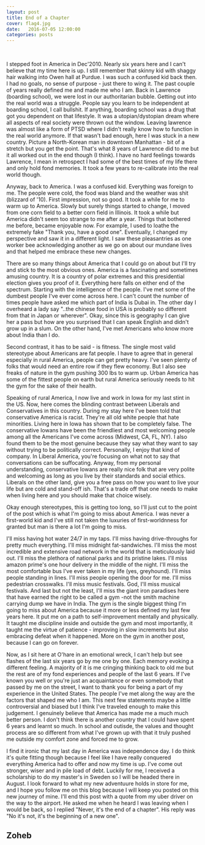 ```yaml
---
layout: post
title: End of a Chapter
cover: flag4.jpg
date:   2016-07-05 12:00:00
categories: posts
---
```

<br/>

I stepped foot in America in Dec'2010. Nearly six years here and I can't believe that my time here is up. I still remember that skinny kid with shaggy hair walking into Owen hall at Purdue. I was such a confused kid back then. I had no goals, no sense of purpose - just there to wing it. The past couple of years really defined me and made me who I am. Back in Lawrence (boarding school), we were lost in our authoritarian bubble. Getting out into the real world was a struggle. People say you learn to be independent at boarding school, I call bullshit. If anything, boarding school was a drug that got you dependent on that lifestyle. It was a utopian/dystopian dream where all aspects of real society were thrown out the window. Leaving lawrence was almost like a form of PTSD where I didn't really know how to function in the real world anymore. If that wasn't bad enough, here I was stuck in a new country. Picture a North-Korean man in downtown Manhattan - bit of a stretch but you get the point. That's what 8 years of Lawrence did to me but it all worked out in the end though (I think). I have no hard feelings towards Lawrence, I mean in retrospect I had some of the best times of my life there and only hold fond memories. It took a few years to re-calibrate into the real world though. 

Anyway, back to America. I was a confused kid. Everything was foreign to me. The people were cold, the food was bland and the weather was shit (blizzard of '10). First impression, not so good. It took a while for me to warm up to America. Slowly but surely things started to change, I moved from one corn field to a better corn field in Illinois. It took a while but America didn't seem too strange to me after a year. Things that bothered me before, became enjoyable now. For example, I used to loathe the extremely fake "Thank you, have a good one". Eventually, I changed my perspective and saw it in a different light. I saw these pleasantries as one worker bee acknowledging another as we go on about our mundane lives and that helped me embrace these new changes. 

There are so many things about America that I could go on about but I'll try and stick to the most obvious ones. America is a fascinating and sometimes amusing country. It is a country of polar extremes and this presidential election gives you proof of it. Everything here falls on either end of the spectrum. Starting with the intelligence of the people. I've met some of the dumbest people I've ever come across here. I can't count the number of times people have asked me which part of India is Dubai in. The other day I overheard a lady say "..the chinese food in USA is probably so different from that in Japan or wherever". Okay, since this is geography I can give her a pass but how are you surprised that I can speak English and didn't grow up in a slum. On the other hand, I've met Americans who know more about India than I do.

Second contrast, it has to be said - is fitness. The single most valid stereotype about Americans are fat people. I have to agree that in general especially in rural America, people can get pretty heavy. I've seen plenty of folks that would need an entire row if they flew economy. But I also see freaks of nature in the gym pushing 300 lbs to warm up. Urban America has some of the fittest people on earth but rural America seriously needs to hit the gym for the sake of their health. 

Speaking of rural America, I now live and work in Iowa for my last stint in the US. Now, here comes the blinding contrast between Liberals and Conservatives in this country. During my stay here I've been told that conservative America is racist. They're all old white people that hate minorities. Living here in Iowa has shown that to be completely false. The conservative Iowans have been the friendliest and most welcoming people among all the Americans I've come across (Midwest, CA, FL, NY). I also found them to be the most genuine because they say what they want to say without trying to be politically correct. Personally, I enjoy that kind of company. In Liberal America, you're focusing on what not to say that conversations can be suffocating. Anyway, from my personal understanding, conservative Iowans are really nice folk that are very polite and welcoming as long as you live by their standards and social ethics. Liberals on the other land, give you a free pass on how you want to live your life but are cold and stand-off ish. That's a trade off that one needs to make when living here and you should make that choice wisely.

Okay enough stereotypes, this is getting too long, so I'll just cut to the point of the post which is what I'm going to miss about America. I was never a first-world kid and I've still not taken the luxuries of first-worldnness for granted but man is there a lot I'm going to miss.  

I'll miss having hot water 24/7 in my taps. I'll miss having drive-throughs for pretty much everything. I'll miss midnight fat-sandwiches. I'll miss the most incredible and extensive road network in the world that is meticulously laid out. I'll miss the plethora of national parks and its pristine lakes. I'll miss amazon prime's one hour delivery in the middle of the night. I'll miss the most comfortable bus I've ever taken in my life (yes, greyhound). I'll miss people standing in lines. I'll miss people opening the door for me. I'll miss pedestrian crosswalks. I'll miss music festivals. God, I'll miss musical festivals. And last but not the least, I'll miss the giant iron paradises here that have earned the right to be called a gym -not the smith machine carrying dump we have in India. The gym is the single biggest thing I'm going to miss about America because it more or less defined my last few years here. It put me on a path to self-improvement mentally and physically. It taught me discipline inside and outside the gym and most importantly, it taught me the virtue of patience - improving in slow increments but also embracing defeat when it happened. More on the gym in another post, because I can go on forever. 

Now, as I sit here at O'hare in an emotional wreck, I can't help but see flashes of the last six years go by me one by one. Each memory evoking a different feeling. A majority of it is me cringing thinking back to old me but the rest are of my fond experiences and people of the last 6 years. If I've known you well or you're just an acquaintance or even somebody that passed by me on the street, I want to thank you for being a part of my experience in the United States. The people I've met along the way are the factors that shaped me who I am. This next few statements maybe a little controversial and biased but I think I've traveled enough to make this judgement. I genuinely believe that America has made me a much much better person. I don't think there is another country that I could have spent 6 years and learnt so much. In school and outisde, the values and thought process are so different from what I've grown up with that it truly pushed me outside my comfort zone and forced me to grow. 

I find it ironic that my last day in America was independence day. I do think it's quite fitting though because I feel like I have really conquered everything America had to offer and now my time is up. I've come out stronger, wiser and in pile load of debt. Luckily for me, I received a scholarship to do my master's in Sweden so I will be headed there in August. I look forward to what my new adventuure holds in store for me, and I hope you follow me on this blog because I will keep you posted on this new journey of mine. I'll end this post with a quote from my uber driver on the way to the airport. He asked me when he heard I was leaving when I would be back, so I replied "Never, it's the end of a chapter". His reply was "No it's not, it's the beginning of a new one".       
## Zoheb